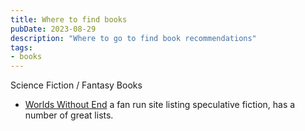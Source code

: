 ```yaml
---
title: Where to find books
pubDate: 2023-08-29
description: "Where to go to find book recommendations"
tags: 
- books
---
```


Science Fiction / Fantasy Books

- [Worlds Without End](https://www.worldswithoutend.com/) a fan run site listing speculative fiction, has a number of great lists.